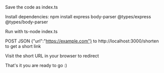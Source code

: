 Save the code as index.ts

Install dependencies: npm install express body-parser @types/express @types/body-parser

Run with ts-node index.ts

POST JSON {"url":"https://example.com"} to http://localhost:3000/shorten to get a short link

Visit the short URL in your browser to redirect

That's it you are ready to go :)
